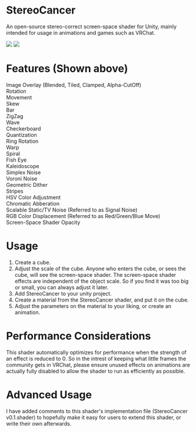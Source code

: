# StereoCancer
An open-source stereo-correct screen-space shader for Unity, mainly intended for usage in animations and games such as VRChat.

![](https://github.com/xwidghet/StereoCancer/blob/master/Example%20Gifs/kaleidescope_and_voroni_shader.gif?raw=true)
![](https://github.com/xwidghet/StereoCancer/blob/master/Example%20Gifs/overboard_shader.gif?raw=true)

# Features (Shown above)
Image Overlay (Blended, Tiled, Clamped, Alpha-CutOff)  
Rotation  
Movement  
Skew  
Bar  
ZigZag  
Wave  
Checkerboard  
Quantization  
Ring Rotation  
Warp  
Spiral  
Fish Eye  
Kaleidoscope  
Simplex Noise  
Voroni Noise  
Geometric Dither  
Stripes  
HSV Color Adjustment  
Chromatic Abberation  
Scalable Static/TV Noise (Referred to as Signal Noise)  
RGB Color Displacement (Referred to as Red/Green/Blue Move)  
Screen-Space Shader Opacity

# Usage
1. Create a cube.
2. Adjust the scale of the cube. Anyone who enters the cube, or sees the cube, will see the screen-space shader. The screen-space shader effects are independent of the object scale. So if you find it was too big or small, you can always adjust it later.
3. Add StereoCancer to your unity project.
4. Create a material from the StereoCancer shader, and put it on the cube.
5. Adjust the parameters on the material to your liking, or create an animation.

# Performance Considerations
This shader automatically optimizes for performance when the strength of an effect is reduced to 0. So in the intrest of keeping what little frames the community gets in VRChat, please ensure unused effects on animations are actually fully disabled to allow the shader to run as efficiently as possible.

# Advanced Usage
I have added comments to this shader's implementation file (StereoCancer v0.1.shader) to hopefully make it easy for users to extend this shader, or write their own afterwards.
